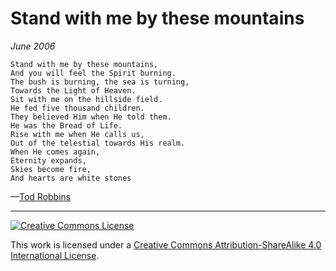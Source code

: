 # Stand with me by these mountains
_June 2006_
```
Stand with me by these mountains,
And you will feel the Spirit burning.
The bush is burning, the sea is turning,
Towards the Light of Heaven.
Sit with me on the hillside field.
He fed five thousand children.
They believed Him when He told them.
He was the Bread of Life.
Rise with me when He calls us,
Out of the telestial towards His realm.
When He comes again,
Eternity expands,
Skies become fire,
And hearts are white stones
```
—[Tod Robbins](http://todrobbins.com)

---

<a rel="license" href="http://creativecommons.org/licenses/by-sa/4.0/">
<img alt="Creative Commons License" style="border-width:0" src="https://i.creativecommons.org/l/by-sa/4.0/88x31.png" /></a><br />

This work is licensed under a <a rel="license" href="http://creativecommons.org/licenses/by-sa/4.0/">Creative Commons Attribution-ShareAlike 4.0 International License</a>.